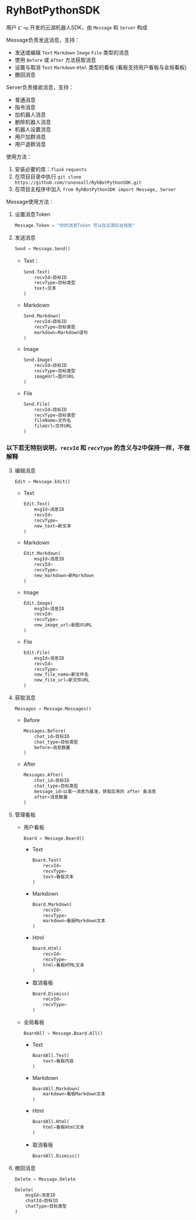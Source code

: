 # RyhBotPythonSDK

用户 `£″≈μ` 开发的云湖机器人SDK，由 `Message` 和 `Server` 构成

Message负责发送消息，支持：

- 发送或编辑 `Text` `Markdown` `Image` `File` 类型的消息
- 使用 `Before` 或 `After` 方法获取消息
- 设置与取消 `Text` `Markdown` `Html` 类型的看板 (看板支持用户看板与全局看板)
- 撤回消息

Server负责接收消息，支持：

- 普通消息
- 指令消息
- 加机器人消息
- 删除机器人消息
- 机器人设置消息
- 用户加群消息
- 用户退群消息

使用方法：

1. 安装必要的库：`flask` `requests`
2. 在项目目录中执行 `git clone https://github.com/runoneall/RyhBotPythonSDK.git`
3. 在项目主程序中加入 `from RyhBotPythonSDK import Message, Server`

Message使用方法：

1. 设置消息Token

   ```python
   Message.Token = "你的消息Token 可以在云湖后台找到"
   ```
2. 发送消息

   ```python
   Send = Message.Send()
   ```

   - Text：

     ```python
     Send.Text(
         recvId=目标ID
         recvType=目标类型
         text=文本
     )
     ```
   - Markdown

     ```python
     Send.Markdown(
         recvId=目标ID
         recvType=目标类型
         markdown=Markdown语句
     )
     ```
   - Image

     ```python
     Send.Image(
         recvId=目标ID
         recvType=目标类型
         imageUrl=图片URL
     )
     ```
   - File

     ```python
     Send.File(
         recvId=目标ID
         recvType=目标类型
         fileName=文件名
         fileUrl=文件URL
     )
     ```

### 以下若无特别说明，`recvId` 和 `recvType` 的含义与2中保持一样，不做解释

3. 编辑消息

   ```python
   Edit = Message.Edit()
   ```

   - Text

     ```python
     Edit.Text(
         msgId=消息ID
         recvId=
         recvType=
         new_text=新文本
     )
     ```
   - Markdown

     ```python
     Edit.Markdown(
         msgId=消息ID
         recvId=
         recvType=
         new_markdown=新Markdown
     )
     ```
   - Image

     ```python
     Edit.Image(
         msgId=消息ID
         recvId=
         recvType=
         new_image_url=新图片URL
     )
     ```
   - File

     ```python
     Edit.File(
         msgId=消息ID
         recvId=
         recvType=
         new_file_name=新文件名
         new_file_url=新文件URL
     )
     ```
4. 获取消息

   ```python
   Messages = Message.Messages()
   ```

   - Before

     ```python
     Messages.Before(
         chat_id=目标ID
         chat_type=目标类型
         before=消息数量
     )
     ```
   - After

     ```python
     Messages.After(
         chat_id=目标ID
         chat_type=目标类型
         message_id=以某一消息为基准，获取后来的 after 条消息
         after=消息数量
     )
     ```
5. 管理看板

   - 用户看板

     ```python
     Board = Message.Board()
     ```

     - Text

       ```python
       Board.Text(
           recvId=
           recvType=
           text=看板文本
       )
       ```
     - Markdown

       ```python
       Board.Markdown(
           recvId=
           recvType=
           markdown=看板Markdown文本
       )
       ```
     - Html

       ```python
       Board.Html(
           recvId=
           recvType=
           html=看板HTML文本
       )
       ```
     - 取消看板

       ```python
       Board.Dismiss(
           recvId=
           recvType=
       )
       ```
   - 全局看板

     ```python
     BoardAll = Message.Board.All()
     ```

     - Text

       ```python
       BoardAll.Text(
           text=看板内容
       )
       ```
     - Markdown

       ```python
       BoardAll.Markdown(
           markdown=看板Markdown文本
       )
       ```
     - Html

       ```python
       BoardAll.Html(
           html=看板Html文本
       )
       ```
     - 取消看板

       ```python
       BoardAll.Dismiss()
       ```
6. 撤回消息

   ```python
   Delete = Message.Delete

   Delete(
       msgId=消息ID
       chatId=目标ID
       chatType=目标类型
   )
   ```
